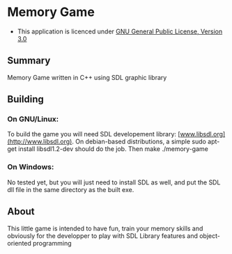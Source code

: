 Memory Game
=================
* This application is licenced under [GNU General Public License, Version 3.0](http://www.gnu.org/copyleft/gpl.html)

Summary
-------

Memory Game written in C++ using SDL graphic library

Building
--------

### On GNU/Linux:
To build the game you will need SDL developement library: [www.libsdl.org](http://www.libsdl.org). On debian-based distributions, a simple
    sudo apt-get install libsdl1.2-dev
should do the job.
Then
    make
    ./memory-game
    
### On Windows:
No tested yet, but you will just need to install SDL as well, and put the SDL dll file in the same directory as the built exe.

About
-----

This little game is intended to have fun, train your memory skills and obviously for the developper to play with SDL Library features and object-oriented programming

